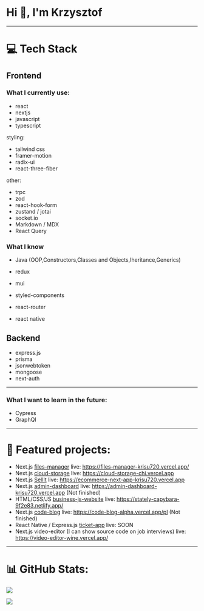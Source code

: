 <h1>Hi 👋, I'm Krzysztof</h1>

---

# 💻 Tech Stack
## Frontend 

### What I currently use: 

- react
- nextjs
- javascript
- typescript


styling:
- tailwind css
- framer-motion
- radix-ui
- react-three-fiber

other:
- trpc
- zod
- react-hook-form
- zustand / jotai
- socket.io
- Markdown / MDX
- React Query
  
### What I know

- Java (OOP,Constructors,Classes and Objects,Iheritance,Generics)

- redux
- mui
- styled-components
- react-router
- react native 

## Backend

- express.js
- prisma
- jsonwebtoken
- mongoose
- next-auth

---

### What I want to learn in the future:
- Cypress
- GraphQl
---

# 📝 Featured projects:
- Next.js [files-manager](https://github.com/Krisu720/files-manager) live: https://files-manager-krisu720.vercel.app/
- Next.js [cloud-storage](https://github.com/Krisu720/cloud-storage) live: https://cloud-storage-chi.vercel.app
- Next.js [SellIt](https://github.com/Krisu720/ecommerce-next-app) live: https://ecommerce-next-app-krisu720.vercel.app
- Next.js [admin-dashboard](https://github.com/Krisu720/admin-dashboard) live: https://admin-dashboard-krisu720.vercel.app (Not finished)
- HTML/CSS/JS [business-js-website](https://github.com/Krisu720/business-js-website) live: https://stately-capybara-9f2e83.netlify.app/ 
- Next.js [code-blog](https://github.com/Krisu720/code-blog) live: https://code-blog-alpha.vercel.app/pl (Not finished)
- React Native / Express.js [ticket-app](https://github.com/Krisu720/ticket-app) live: SOON 
- Next.js video-editor (I can show source code on job interviews) live: https://video-editor-wine.vercel.app/
---

# 📊 GitHub Stats:
![](https://github-readme-stats.vercel.app/api/top-langs/?username=krisu720&theme=blue-green&hide_border=true&include_all_commits=false&count_private=false&layout=compact)<br/>


[![](https://visitcount.itsvg.in/api?id=krisu720&icon=0&color=0)](https://visitcount.itsvg.in)

<!-- Proudly created with GPRM ( https://gprm.itsvg.in ) -->
